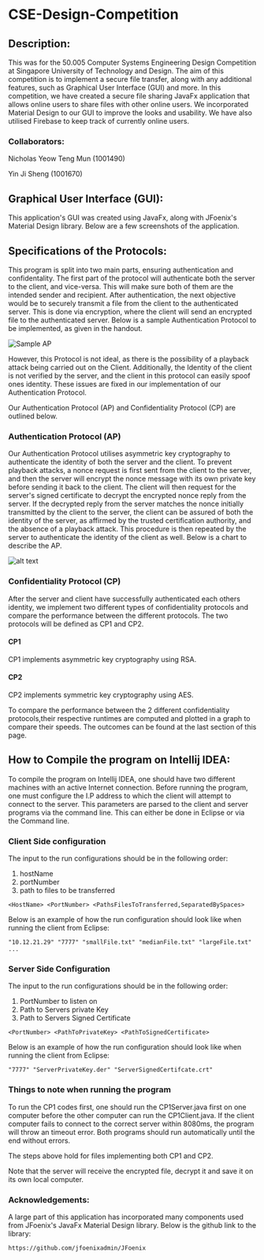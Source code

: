 # CSE-Design-Competition

## Description:
This was for the 50.005 Computer Systems Engineering Design Competition at Singapore University of Technology and Design. The aim of this competition is to implement a secure file transfer, along with any additional features, such as Graphical User Interface (GUI) and more. In this competition, we have created a secure file sharing JavaFx application that allows online users to share files with other online users. We incorporated Material Design to our GUI to improve the looks and usability. We have also utilised Firebase to keep track of currently online users.  

### Collaborators:
Nicholas Yeow Teng Mun (1001490)

Yin Ji Sheng (1001670)

## Graphical User Interface (GUI):
This application's GUI was created using JavaFx, along with JFoenix's Material Design library. Below are a few screenshots of the application. 

## Specifications of the Protocols:
This program is split into two main parts, ensuring authentication and confidentality. The first part of the protocol will authenticate both the server to the client, and vice-versa. This will make sure both of them are the intended sender and recipient. After authentication, the next objective would be to securely transmit a file from the client to the authenticated server. This is done via encryption, where the client will send an encrypted file to the authenticated server. Below is a sample Authentication Protocol to be implemented, as given in the handout. 

![Sample AP](https://github.com/imny94/CSE-Programming-Assignments/blob/master/CSE-Programming-Assignment-2/Screen%20Shot%202017-04-20%20at%2012.09.11%20PM.png "Sample Authentication Protocol")

However, this Protocol is not ideal, as there is the possibility of a playback attack being carried out on the Client. Additionally, the Identity of the client is not verified by the server, and the client in this protocol can easily spoof ones identity. These issues are fixed in our implementation of our Authentication Protocol.

Our Authentication Protocol (AP) and Confidentiality Protocol (CP) are outlined below. 

### Authentication Protocol (AP) 
Our Authentication Protocol utilises asymmetric key cryptography to authenticate the identity of both the server and the client. To prevent playback attacks, a nonce request is first sent from the client to the server, and then the server will encrypt the nonce message with its own private key before sending it back to the client. The client will then request for the server's signed certificate to decrypt the encrypted nonce reply from the server. If the decrypted reply from the server matches the nonce initially transmitted by the client to the server, the client can be assured of both the identity of the server, as affirmed by the trusted certification authority, and the absence of a playback attack. This procedure is then repeated by the server to authenticate the identity of the client as well. Below is a chart to describe the AP. 

![alt text](https://github.com/imny94/CSE-Programming-Assignments/blob/master/CSE-Programming-Assignment-2/APFigure.001.jpeg "Logo Title Text 1")


### Confidentiality Protocol (CP)
After the server and client have successfully authenticated each others identity, we implement two different types of confidentiality protocols and compare the performance between the different protocols. The two protocols will be defined as CP1 and CP2.

#### CP1
CP1 implements asymmetric key cryptography using RSA.

#### CP2
CP2 implements symmetric key cryptography using AES.

To compare the performance between the 2 different confidentiality protocols,their respective runtimes are computed and plotted in a graph to compare their speeds. The outcomes can be found at the last section of this page.  

## How to Compile the program on Intellij IDEA:
To compile the program on Intellij IDEA, one should have two different machines with an active Internet connection. Before running the program, one must configure the I.P address to which the client will attempt to connect to the server. This parameters are parsed to the client and server programs via the command line. This can either be done in Eclipse or via the Command line. 

### Client Side configuration

The input to the run configurations should be in the following order: 
1) hostName 
2) portNumber 
3) path to files to be transferred

```
<HostName> <PortNumber> <PathsFilesToTransferred,SeparatedBySpaces>
```

Below is an example of how the run configuration should look like when running the client from Eclipse:
```
"10.12.21.29" "7777" "smallFile.txt" "medianFile.txt" "largeFile.txt" ...
```

### Server Side Configuration

The input to the run configurations should be in the following order: 
1) PortNumber to listen on 
2) Path to Servers private Key
3) Path to Servers Signed Certificate

```
<PortNumber> <PathToPrivateKey> <PathToSignedCertificate>
```

Below is an example of how the run configuration should look like when running the client from Eclipse:
```
"7777" "ServerPrivateKey.der" "ServerSignedCertifcate.crt"
```

### Things to note when running the program

To run the CP1 codes first, one should run the CP1Server.java first on one computer before the other computer can run the CP1Client.java. If the client computer fails to connect to the correct server within 8080ms, the program will throw an timeout error. Both programs should run automatically until the end without errors. 

The steps above hold for files implementing both CP1 and CP2.

Note that the server will receive the encrypted file, decrypt it and save it on its own local computer.

### Acknowledgements:
A large part of this application has incorporated many components used from JFoenix's JavaFx Material Design library. Below is the github link to the library:
```
https://github.com/jfoenixadmin/JFoenix
```


